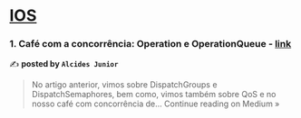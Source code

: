 
<h1><a href=https://medium.com/tag/ios/recommended target="_blank" rel="noopener noreferrer">IOS</a></h1>
<h3>1. Café com a concorrência: Operation e OperationQueue - <a href="https://alcidesjuniorbr.medium.com/caf%C3%A9-com-a-concorr%C3%AAncia-operation-e-operationqueue-94e2bec88ca9?source=rss------ios-5" target="_blank" rel="noopener noreferrer">link</a></h3>

✍️ **posted by `Alcides Junior`**

<blockquote>No artigo anterior, vimos sobre DispatchGroups e DispatchSemaphores, bem como, vimos também sobre QoS e no nosso café com concorrência de…
Continue reading on Medium »</blockquote>

